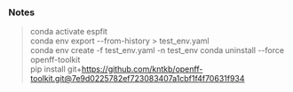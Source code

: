 ### Notes

> conda activate espfit  
> conda env export --from-history > test_env.yaml  
> conda env create -f test_env.yaml -n test_env 
> conda uninstall --force openff-toolkit  
> pip install git+https://github.com/kntkb/openff-toolkit.git@7e9d0225782ef723083407a1cbf1f4f70631f934  